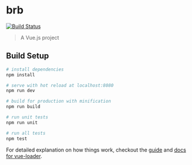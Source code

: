 # brb
[![Build Status](https://travis-ci.org/trickTech/BRB-FE.svg?branch=master)](https://travis-ci.org/trickTech/BRB-FE)

> A Vue.js project

## Build Setup

``` bash
# install dependencies
npm install

# serve with hot reload at localhost:8080
npm run dev

# build for production with minification
npm run build

# run unit tests
npm run unit

# run all tests
npm test
```

For detailed explanation on how things work, checkout the [guide](http://vuejs-templates.github.io/webpack/) and [docs for vue-loader](http://vuejs.github.io/vue-loader).
